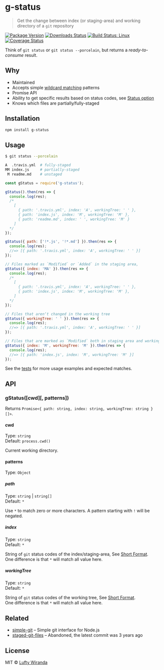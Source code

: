 # g-status

> Get the change between index (or staging-area) and working directory of a `git` repository

[![Package Version](https://img.shields.io/npm/v/g-status.svg?style=flat-square)](https://www.npmjs.com/package/g-status)
[![Downloads Status](https://img.shields.io/npm/dm/g-status.svg?style=flat-square)](https://npm-stat.com/charts.html?package=g-status&from=2016-04-01)
[![Build Status: Linux](https://img.shields.io/travis/luftywiranda13/g-status/master.svg?style=flat-square)](https://travis-ci.org/luftywiranda13/g-status)
[![Coverage Status](https://img.shields.io/codecov/c/github/luftywiranda13/g-status/master.svg?style=flat-square)](https://codecov.io/gh/luftywiranda13/g-status)

Think of `git status` or `git status --porcelain`, but returns a _ready-to-consume_ result.

## Why

* Maintained
* Accepts simple [wildcard matching](https://github.com/sindresorhus/matcher) patterns
* Promise API
* Ability to get specific results based on status codes, see [Status option](#status)
* Knows which files are partially/fully-staged

## Installation

```sh
npm install g-status
```

## Usage

```sh
$ git status --porcelain

A  .travis.yml  # fully-staged
MM index.js     # partially-staged
 M readme.md    # unstaged
```

```js
const gStatus = require('g-status');

gStatus().then(res => {
  console.log(res);
  /*
    [
      { path: '.travis.yml', index: 'A', workingTree: ' ' },
      { path: 'index.js', index: 'M', workingTree: 'M' },
      { path: 'readme.md', index: ' ', workingTree: 'M' }
    ]
  */
});

gStatus({ path: ['!*.js', '!*.md'] }).then(res => {
  console.log(res);
  //=> [{ path: '.travis.yml', index: 'A', workingTree: ' ' }]
});

// Files marked as `Modified` or `Added` in the staging area,
gStatus({ index: 'MA' }).then(res => {
  console.log(res);
  /*
    [
      { path: '.travis.yml', index: 'A', workingTree: ' ' },
      { path: 'index.js', index: 'M', workingTree: 'M' },
    ]
  */
});

// Files that arenʼt changed in the working tree
gStatus({ workingTree: ' ' }).then(res => {
  console.log(res);
  //=> [{ path: '.travis.yml', index: 'A', workingTree: ' ' }]
});

// Files that are marked as `Modified` both in staging area and working tree
gStatus({ index: 'M', workingTree: 'M' }).then(res => {
  console.log(res);
  //=> [{ path: 'index.js', index: 'M', workingTree: 'M' }]
});
```

See the [tests](https://github.com/luftywiranda13/g-status/blob/master/test.js) for more usage examples and expected matches.

## API

### gStatus([cwd][, patterns])

Returns `Promise<{ path: string, index: string, workingTree: string }[]>`.

#### cwd

Type: `string`<br />
Default: `process.cwd()`

Current working directory.

#### patterns

Type: `Object`

##### path

Type: `string` | `string[]`<br />
Default: `*`

Use `*` to match zero or more characters. A pattern starting with `!` will be negated.

##### index

Type: `string`<br />
Default: `*`

String of `git` status codes of the index/staging-area, See [Short Format](https://git-scm.com/docs/git-status#_short_format).<br />
One difference is that `*` will match all value here.

##### workingTree

Type: `string`<br />
Default: `*`

String of `git` status codes of the working tree, See [Short Format](https://git-scm.com/docs/git-status#_short_format).<br />
One difference is that `*` will match all value here.

## Related

* [simple-git](https://github.com/steveukx/git-js) – Simple git interface for Node.js
* [staged-git-files](https://github.com/mcwhittemore/staged-git-files) – Abandoned, the latest commit was 3 years ago

## License

MIT &copy; [Lufty Wiranda](https://www.luftywiranda.com)
